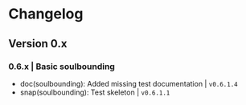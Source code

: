 # Changelog

## Version 0.x

### 0.6.x | Basic soulbounding
- doc(soulbounding): Added missing test documentation | ``v0.6.1.4``
- snap(soulbounding): Test skeleton | ``v0.6.1.1``